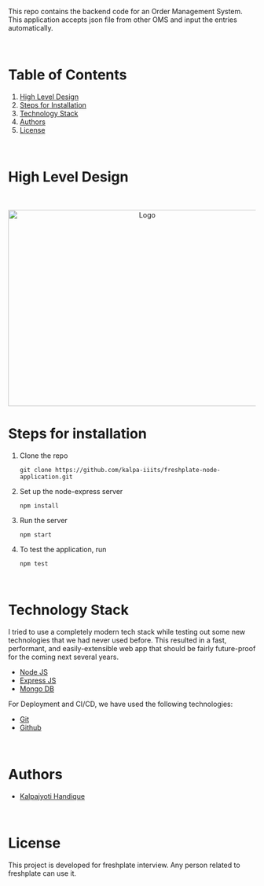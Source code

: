 This repo contains the backend code for an Order Management System. This application accepts json file from other OMS and input the entries automatically.
  
<!-- TABLE OF CONTENTS -->
<br/>

# Table of Contents

1. [High Level Design](#high-level-design)
1. [Steps for Installation](#installation)
2. [Technology Stack](#technology-stack)
3. [Authors](#authors)
4. [License](#license)

<br/>

# High Level Design

<br />
<p align="center">
    <img src="https://i.imgur.com/XccLpCb.png" alt="Logo" width="550" height="400" >
</p>

# Steps for installation

1. Clone the repo
    ```
    git clone https://github.com/kalpa-iiits/freshplate-node-application.git
    ```
2. Set up the node-express server

    ```
    npm install 
    ```
3. Run the server
   ```
   npm start
   ```
4. To test the application, run
    ```
   npm test
   ```

<br>

# Technology Stack

I tried to use a completely modern tech stack while testing out some new technologies that we had never used before. This resulted in a fast, performant, and easily-extensible web app that should be fairly future-proof for the coming next several years. 

- [Node JS](https://nodejs.org/)
- [Express JS](https://expressjs.com/)
- [Mongo DB](https://mongodb.com/)

For Deployment and CI/CD, we have used the following technologies:

- [Git](https://git-scm.com/)
- [Github](https://github.com/)

<br/>

# Authors

- [Kalpajyoti Handique](https://github.com/kalpa-iiits) 

<br/>

# License

This project is developed for freshplate interview. Any person related to freshplate can use it.

